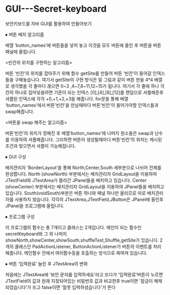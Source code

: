 # GUI---Secret-keyboard
보안키보드를 자바 GUI를 활용하여 만들어보기


⦁	버튼 배치 알고리즘

 배열 ‘button_names’에 버튼들을 넣어 놓고 이것을 모두 버튼에 올린 후 버튼을 버튼 패널에 올립니다. 


<빈칸의 위치를 구현하는 알고리즘>

  버튼 ‘빈칸’의 위치를 잡아주기 위해 함수 getSite를 만들어 버튼 ‘빈칸’이 들어갈 인덱스들을 구해놓습니다. 여기서 getSite의 구현 방식은 밑 그림과 같이 버튼 판을 4*4 배열로 생각했을 각    줄마다 끊으면 0~3 ,4~7,8~11,12~15가 됩니다. 여기서 각 줄에 하나 각 칸의 하나로 집어넣을려면 기준이 되는 인덱스 [0],[4],[8],[12]를 랜덤으로 셔플해준후 셔플된 인덱스에 각각 +0,+1,+2,+3을 해줍니다. for문을 통해 배열 ‘button_names’에서 버튼’빈칸’을 만날때마다 버튼’빈칸’이 들어가야할 인덱스들과 swap해줍니다.
 
 
 <버튼을 swap 해주는 알고리즘>
 
  버튼’빈칸’의 위치가 정해진 후 배열‘button_names’에 나머지 원소들은 swap과 난수를 이용하여 셔플해줍니다. 그리하면 버튼이 생성될때마다 버튼’빈칸’의 위치는 제시된 조건과 맞으면서 셔플이 가능해집니다.


⦁	GUI 구성

 배치관리자 ‘BorderLayout’을 통해 North,Center,South 세부분으로 나뉘어 전체를 완성합니다. North (showNorth) 부분에서는 배치관리자 GridLayout을 이용하여 JTextField와 JTextArea가 올라간 JPanel들을 배치하고 있습니다. Center (showCenter) 부분에서는 배치관리자 GridLayout을 이용하여 JPanel들을 배치하고 있습니다. South(voidSouth)부분은 버튼 하나와 패널 하나만 올리므로 따로 배치관리자를 사용하지 않습니다. 각각의 JTextArea,JTextField,JButton은 JPanel에 올린후 JPanel을 프로그램에 올립니다.   


⦁	프로그램 구성

 이 프로그램의 함수는 총 7개이고 클래스는 2개입니다. 메인이 되는 함수인 secretKeyboard와 그 외 나머지 showNorth,showCenter,showSouth,shuffleTest,Shuffle,getSite가 있습니다. 2개의 클래스인 PadActionListener, ButtonActionListener가 버튼의 이벤트를 처리해줍니다. 메인함수 안에서 여러함수등을 호출하는 방식으로 짜여져 있습니다. 


⦁	버튼 ‘입력완료’ 눌린 후 JTextArea의 변화

 처음에는 JTextArea에 ‘보안 문자를 입력하세요’라고 뜨다가 '입력완료'버튼이 누르면 JTextField의 값과 원래 지정되어있는 비밀번호 값과 비교한후 true이면 '잠금이 해제되었습니다'가 뜨고 false이면 '잘못 입력하셨습니다'가 뜬다 
